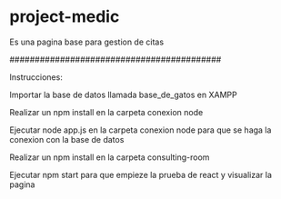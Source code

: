 # project-medic
Es una pagina base para gestion de citas

##########################################

Instrucciones:

Importar la base de datos llamada base_de_gatos en XAMPP

Realizar un npm install en la carpeta conexion node

Ejecutar node app.js en la carpeta conexion node para que se haga la conexion con la base de datos

Realizar un npm install en la carpeta consulting-room

Ejecutar npm start para que empieze la prueba de react y visualizar la pagina

